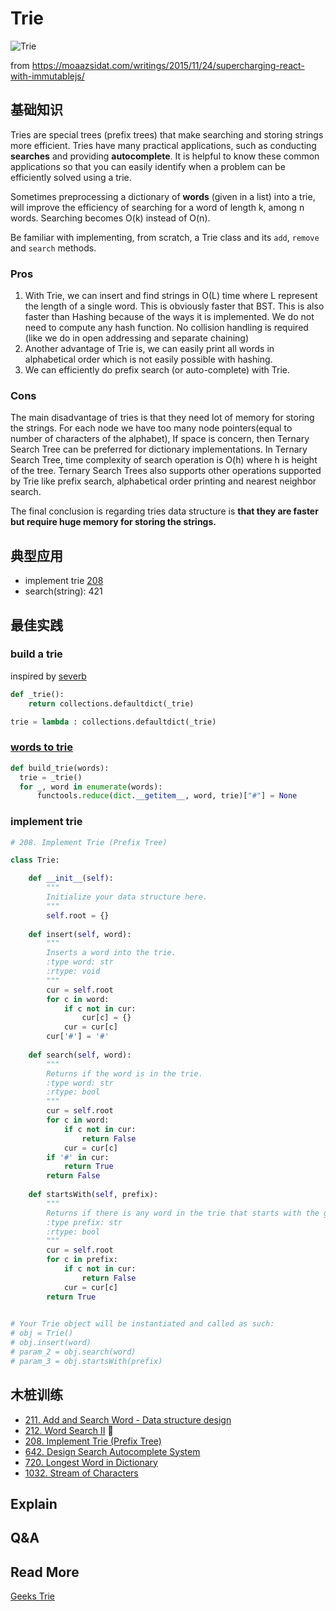 # Trie 

![Trie](https://i.imgur.com/w7j1TTW.gif)

from https://moaazsidat.com/writings/2015/11/24/supercharging-react-with-immutablejs/

## 基础知识

Tries are special trees (prefix trees) that make searching and storing strings more efficient. Tries have many practical applications, such as conducting **searches** and providing **autocomplete**. It is helpful to know these common applications so that you can easily identify when a problem can be efficiently solved using a trie.

Sometimes preprocessing a dictionary of **words** (given in a list) into a trie, will improve the efficiency of searching for a word of length k, among n words. Searching becomes O(k) instead of O(n).

Be familiar with implementing, from scratch, a Trie class and its `add`, `remove` and `search` methods.


### Pros

1. With Trie, we can insert and find strings in O(L) time where L represent the length of a single word. This is obviously faster that BST. This is also faster than Hashing because of the ways it is implemented. We do not need to compute any hash function. No collision handling is required (like we do in open addressing and separate chaining)
2. Another advantage of Trie is, we can easily print all words in alphabetical order which is not easily possible with hashing.
3. We can efficiently do prefix search (or auto-complete) with Trie.

### Cons

The main disadvantage of tries is that they need lot of memory for storing the strings. For each node we have too many node pointers(equal to number of characters of the alphabet), If space is concern, then Ternary Search Tree can be preferred for dictionary implementations. In Ternary Search Tree, time complexity of search operation is O(h) where h is height of the tree. Ternary Search Trees also supports other operations supported by Trie like prefix search, alphabetical order printing and nearest neighbor search.

The final conclusion is regarding tries data structure is **that they are faster but require huge memory for storing the strings.**

## 典型应用

- implement trie [208](https://leetcode.com/problems/implement-trie-prefix-tree/description/)
- search(string): 421 


## 最佳实践

### build a trie

inspired by [severb](https://leetcode.com/problems/add-and-search-word-data-structure-design/discuss/59555/python-trie-with-defaultdict-trick)

``` python
def _trie():
    return collections.defaultdict(_trie)  
```
``` python
trie = lambda : collections.defaultdict(_trie)   
```


### [words to trie](https://repl.it/@WillWang42/trie)

``` python
def build_trie(words):
  trie = _trie()
  for _, word in enumerate(words):
      functools.reduce(dict.__getitem__, word, trie)["#"] = None
```

### implement trie

``` python 
# 208. Implement Trie (Prefix Tree)

class Trie:

    def __init__(self):
        """
        Initialize your data structure here.
        """
        self.root = {}
        
    def insert(self, word):
        """
        Inserts a word into the trie.
        :type word: str
        :rtype: void
        """
        cur = self.root 
        for c in word:
            if c not in cur:
                cur[c] = {}
            cur = cur[c]
        cur['#'] = '#'
        
    def search(self, word):
        """
        Returns if the word is in the trie.
        :type word: str
        :rtype: bool
        """
        cur = self.root
        for c in word:
            if c not in cur:
                return False 
            cur = cur[c]
        if '#' in cur:
            return True
        return False 
                
    def startsWith(self, prefix):
        """
        Returns if there is any word in the trie that starts with the given prefix.
        :type prefix: str
        :rtype: bool
        """
        cur = self.root 
        for c in prefix:
            if c not in cur:
                return False 
            cur = cur[c]
        return True 
        

# Your Trie object will be instantiated and called as such:
# obj = Trie()
# obj.insert(word)
# param_2 = obj.search(word)
# param_3 = obj.startsWith(prefix) 
```

## 木桩训练

- [211. Add and Search Word - Data structure design](https://leetcode.com/problems/add-and-search-word-data-structure-design/description/)
- [212. Word Search II](https://leetcode.com/problems/word-search-ii/description/) 🌟
- [208. Implement Trie (Prefix Tree)](https://leetcode.com/problems/implement-trie-prefix-tree/description/)
- [642. Design Search Autocomplete System](https://leetcode.com/problems/design-search-autocomplete-system/description/)
- [720. Longest Word in Dictionary](https://leetcode.com/problems/longest-word-in-dictionary/)
- [1032. Stream of Characters](https://leetcode.com/problems/stream-of-characters/)


## Explain

## Q&A 

## Read More 

[Geeks Trie](https://www.geeksforgeeks.org/advantages-trie-data-structure/)

